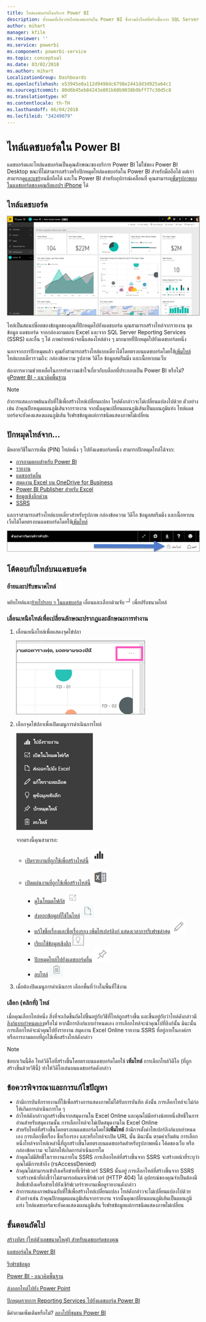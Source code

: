 ```yaml
---
title: ไทล์แดชบอร์ดในบริการ Power BI
description: ทั้งหมดที่เกี่ยวกับไทล์แดชบอร์ดใน Power BI ซึ่งรวมถึงไทล์ที่สร้างขึ้นจาก SQL Server Reporting Services (SSRS)
author: mihart
manager: kfile
ms.reviewer: ''
ms.service: powerbi
ms.component: powerbi-service
ms.topic: conceptual
ms.date: 03/02/2018
ms.author: mihart
LocalizationGroup: Dashboards
ms.openlocfilehash: e53945e0a112d9498dc6798e2441dd3d925a64c1
ms.sourcegitcommit: 80d6b45eb84243e801b60b9038b9bff77c30d5c8
ms.translationtype: HT
ms.contentlocale: th-TH
ms.lasthandoff: 06/04/2018
ms.locfileid: "34249079"
---
```

# <a name="dashboard-tiles-in-power-bi"></a>ไทล์แดชบอร์ดใน Power BI
แดชบอร์ดและไทล์แดชบอร์ดเป็นคุณลักษณะของบริการ Power BI ไม่ใช่ของ Power BI Desktop ขณะที่ไม่สามารถสร้างหรือปักหมุดไทล์แดชบอร์ดใน Power BI สำหรับมือถือได้ แต่เราสามารถ[ดูและแชร์](mobile-tiles-in-the-mobile-apps.md)บนมือถือได้ และใน Power BI สำหรับอุปกรณ์เคลื่อนที่ คุณสามารถ[เพิ่มรูปภาพลงในแดชบอร์ดของคุณกับแอปฯ iPhone](mobile-iphone-app-get-started.md) ได้

## <a name="dashboard-tiles"></a>ไทล์แดชบอร์ด
![แดชบอร์ด Power BI](media/service-dashboard-tiles/power-bi-dashboard.png)

ไทล์เป็นสแนปช็อตของข้อมูลของคุณที่ปักหมุดไปยังแดชบอร์ด คุณสามารถสร้างไทล์จากรายงาน ชุดข้อมูล แดชบอร์ด จากกล่องถามตอบ Excel และจาก SQL Server Reporting Services (SSRS) และอื่น ๆ ได้  ภาพถ่ายหน้าจอนี้แสดงไทล์ต่าง ๆ มากมายที่ปักหมุดไปยังแดชบอร์ดหนึ่ง

นอกจากการปักหมุดแล้ว คุณยังสามารถสร้างไทล์แบบเดี่ยวได้โดยตรงบนแดชบอร์ดโดยใช้[เพิ่มไทล์](service-dashboard-add-widget.md) ไทล์แบบเดี่ยวรวมถึง: กล่องข้อความ รูปภาพ วิดีโอ ข้อมูลสตรีมมิ่ง และเนื้อหาบนเว็บ

ต้องการความช่วยเหลือในการทำความเข้าใจเกี่ยวกับบล็อกที่ประกอบเป็น Power BI หรือไม่?  ดู[Power BI - แนวคิดพื้นฐาน](service-basic-concepts.md)

> [!NOTE]
> ถ้าการแสดงภาพต้นฉบับที่ใช้เพื่อสร้างไทล์เปลี่ยนแปลง ไทล์ดังกล่าวจะไม่เปลี่ยนแปลงไปด้วย  ตัวอย่างเช่น ถ้าคุณปักหมุดแผนภูมิเส้นจากรายงาน จากนั้นคุณเปลี่ยนแผนภูมิเส้นเป็นแผนภูมิแท่ง ไทล์แดชบอร์ดจะยังคงแสดงแผนภูมิเส้น รีเฟรชข้อมูลแต่การชนิดแสดงภาพไม่เปลี่ยน
> 
> 

## <a name="pin-a-tile-from"></a>ปักหมุดไทล์จาก...
มีหลายวิธีในการเพิ่ม (PIN) ไทล์หนึ่ง ๆ ไปยังแดชบอร์ดหนึ่ง สามารถปักหมุดไทล์ได้จาก:

* [การถามตอบสำหรับ Power BI](service-dashboard-pin-tile-from-q-and-a.md)
* [รายงาน](service-dashboard-pin-tile-from-report.md)
* [แดชบอร์ดอื่น](service-pin-tile-to-another-dashboard.md)
* [สมุดงาน Excel บน OneDrive for Business](service-dashboard-pin-tile-from-excel.md)
* [Power BI Publisher สำหรับ Excel](publisher-for-excel.md)
* [ข้อมูลเชิงลึกด่วน](service-insights.md)
* [SSRS](https://msdn.microsoft.com/library/mt604784.aspx)

และเราสามารถสร้างไทล์แบบเดี่ยวสำหรับรูปภาพ กล่องข้อความ วิดีโอ ข้อมูลสตรีมมิ่ง และเนื้อหาบนเว็บได้โดยตรงบนแดชบอร์ดโดยใช้[เพิ่มไทล์](service-dashboard-add-widget.md)

  ![เพิ่มไอคอนไทล์](media/service-dashboard-tiles/add_widgetnew.png)

## <a name="interacting-with-tiles-on-a-dashboard"></a>โต้ตอบกับไทล์บนแดชบอร์ด
### <a name="move-and-resize-a-tile"></a>ย้ายและปรับขนาดไทล์
หยิบไทล์และ[ย้ายไปรอบ ๆ ในแดชบอร์ด](service-dashboard-edit-tile.md) เลื่อนและเลือกด้ามจับ![ด้ามจับ](media/service-dashboard-tiles/resize-handle.jpg)เพื่อปรับขนาดไทล์

### <a name="hover-over-a-tile-to-change-the-appearance-and-behavior"></a>เลื่อนเหนือไทล์เพื่อเปลี่ยนลักษณะปรากฏและลักษณะการทำงาน
1. เลื่อนเหนือไทล์เพื่อแสดงจุดไข่ปลา
   
    ![จุดไข่ปลาไทล์](media/service-dashboard-tiles/ellipses_new.png)
2. เลือกจุดไข่ปลาเพื่อเปิดเมนูการดำเนินการไทล์
   
    ![ไอคอนจุดไข่ปลา](media/service-dashboard-tiles/power-bi-tile-menu.png)
   
    จากตรงนี้คุณสามารถ:
   
   * [เปิดรายงานที่ถูกใช้เพื่อสร้างไทล์นี้](service-reports.md) ![ไอคอนรายงาน](media/service-dashboard-tiles/chart-icon.jpg)  
   
   * [เปิดแผ่นงานที่ถูกใช้เพื่อสร้างไทล์นี้](service-reports.md) ![ไอคอนแผ่นงาน](media/service-dashboard-tiles/power-bi-open-worksheet.png)  
     
     * [ดูในโหมดโฟกัส](service-focus-mode.md) ![ไอคอนโฟกัส](media/service-dashboard-tiles/fullscreen-icon.jpg)  
     * [ส่งออกข้อมูลที่ใช้ในไทล์](power-bi-visualization-export-data.md) ![ไอคอนส่งออกข้อมูล](media/service-dashboard-tiles/export-icon.png)
     * [แก้ไขชื่อเรื่องและชื่อเรื่องรอง เพิ่มไฮเปอร์ลิงก์ แสดงเวลาการรีเฟรชล่าสุด](service-dashboard-edit-tile.md) ![ไอคอนแก้ไข](media/service-dashboard-tiles/pencil-icon.jpg)
     * [เรียกใช้ข้อมูลเชิงลึก](service-insights.md) ![ไอคอนข้อมูลเชิงลึก](media/service-dashboard-tiles/power-bi-insights.png)
     * [ปักหมุดไทล์ไปยังแดชบอร์ดอื่น](service-pin-tile-to-another-dashboard.md) 
       ![ไอคอนปักหมุด](media/service-dashboard-tiles/pin-icon.jpg)
     * [ลบไทล์](service-dashboard-edit-tile.md)
     ![ไอคอนลบ](media/service-dashboard-tiles/trash-icon.png)
3. เมื่อต้องปิดเมนูการดำเนินการ เลือกพื้นที่ว่างในพื้นที่ใช้งาน

### <a name="select-click-a-tile"></a>เลือก (คลิกที่) ไทล์
เมื่อคุณเลือกไทล์หนึ่ง สิ่งที่จะเกิดขึ้นถัดไปขึ้นอยู่กับวิธีที่ไทล์ถูกสร้างขึ้น และขึ้นอยู่กับว่าไทล์ดังกล่าวมี[ลิงก์แบบกำหนดเอง](service-dashboard-edit-tile.md)หรือไม่ หากมีีการลิงก์แบบกำหนดเอง การเลือกไทล์จะนำคุณไปที่ลิงก์นั้น มิฉะนั้น การเลือกไทล์จะนำคุณไปยังรายงาน สมุดงาน Excel Online รายงาน SSRS ที่อยู่ภายในองค์กร หรือการถามตอบที่ถูกใช้เพื่อสร้างไทล์ดังกล่าว

> [!NOTE]
> ข้อยกเว้นนี้คือ ไทล์วิดีโอที่สร้างขึ้นโดยตรงบนแดชบอร์ดโดยใช้ **เพิ่มไทล์** การเลือกไทล์วิดีโอ (ที่ถูกสร้างขึ้นด้วยวิธีนี้) ทำให้วิดีโอเล่นบนแดชบอร์ดดังกล่าว   
> 
> 

## <a name="considerations-and-troubleshooting"></a>ข้อควรพิจารณาและการแก้ไขปัญหา
* ถ้ามีการบันทึกรายงานที่ใช้เพื่อสร้างการแสดงภาพไม่ได้รับการบันทึก ดังนั้น การเลือกไทล์จะไม่ก่อให้เกิดการดำเนินการใด ๆ
* ถ้าไทล์ดังกล่าวถูกสร้างขึ้นจากสมุดงานใน Excel Online และคุณไม่มีอย่างน้อยหนึ่งสิทธิ์ในการอ่านสำหรับสมุดงานนั้น การเลือกไทล์จะไม่เปิดสมุดงานใน Excel Online
* สำหรับไทล์ที่สร้างขึ้นโดยตรงบนแดชบอร์ดโดยใช้**เพิ่มไทล์** ถ้ามีการตั้งค่าไฮเปอร์ลิงก์แบบกำหนดเอง การเลือกชื่อเรื่อง ชื่อเรื่องรอง และหรือไทล์จะเปิด URL นั้น  มิฉะนั้น ตามค่าเริ่มต้น การเลือกหนึ่งไทล์จากไทล์เหล่านี้ที่ถูกสร้างขึ้นโดยตรงบนแดชบอร์ดสำหรับรูปภาพหนึ่ง โค้ดของเว็บ หรือกล่องข้อความ จะไม่ก่อให้เกิดการดำเนินการใด
* ถ้าคุณไม่มีสิทธิ์ในรายงานภายใน SSRS การเลือกไทล์ที่สร้างขึ้นจาก SSRS จะสร้างหน้าที่ระบุว่าคุณไม่มีการเข้าถึง (rsAccessDenied)
* ถ้าคุณไม่สามารถเข้าถึงเครือข่ายที่เซิร์ฟเวอร์ SSRS นั้นอยู่ การเลือกไทล์ที่สร้างขึ้นจาก SSRS จะสร้างหน้าที่บ่งชี้ว่าไม่สามารถค้นหาเซิร์ฟเวอร์ (HTTP 404) ได้ อุปกรณ์ของคุณจำเป็นต้องมีสิทธิ์เข้าถึงเครือข่ายไปยังเซิร์ฟเวอร์รายงานเพื่อดูรายงานดังกล่าว
* ถ้าการแสดงภาพต้นฉบับที่ใช้เพื่อสร้างไทล์เปลี่ยนแปลง ไทล์ดังกล่าวจะไม่เปลี่ยนแปลงไปด้วย  ตัวอย่างเช่น ถ้าคุณปักหมุดแผนภูมิเส้นจากรายงาน จากนั้นคุณเปลี่ยนแผนภูมิเส้นเป็นแผนภูมิแท่ง ไทล์แดชบอร์ดจะยังคงแสดงแผนภูมิเส้น รีเฟรชข้อมูลแต่การชนิดแสดงภาพไม่เปลี่ยน

## <a name="next-steps"></a>ขั้นตอนถัดไป
[สร้างบัตร (ไทล์ตัวเลขขนาดใหญ่) สำหรับแดชบอร์ดของคุณ](power-bi-visualization-card.md)

[แดชบอร์ดใน Power BI](service-dashboards.md)  

[รีเฟรชข้อมูล](refresh-data.md)

[Power BI - แนวคิดพื้นฐาน](service-basic-concepts.md)

[ส่งออกไทล์ไปยัง Power Point](http://blogs.msdn.com/b/powerbidev/archive/2015/09/28/integrating-power-bi-tiles-into-office-documents.aspx)

[ปักหมุดรายการ Reporting Services ไปยังแดชบอร์ด Power BI](https://msdn.microsoft.com/library/mt604784.aspx)

มีคำถามเพิ่มเติมหรือไม่? [ลองไปที่ชุมชน Power BI](http://community.powerbi.com/)

